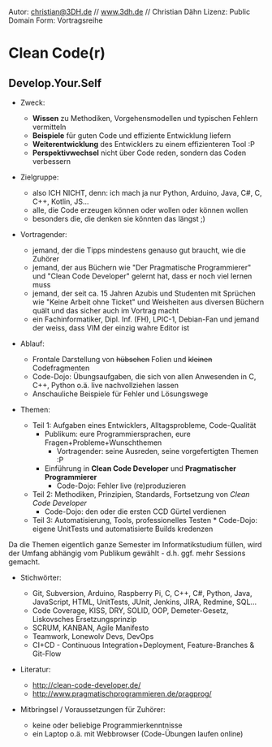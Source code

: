 Autor: christian@3DH.de // www.3dh.de // Christian Dähn 
Lizenz: Public Domain 
Form: Vortragsreihe 

# Clean Code(r)
## Develop.Your.Self

* Zweck:
	* **Wissen** zu Methodiken, Vorgehensmodellen und typischen Fehlern vermitteln
	* **Beispiele** für guten Code und effiziente Entwicklung liefern
	* **Weiterentwicklung** des Entwicklers zu einem effizienteren Tool :P
	* **Perspektivwechsel** nicht über Code reden, sondern das Coden verbessern

* Zielgruppe:
	* also ICH NICHT, denn: ich mach ja nur Python, Arduino, Java, C#, C, C++, Kotlin, JS...
	* alle, die Code erzeugen können oder wollen oder können wollen
	* besonders die, die denken sie könnten das längst ;)

* Vortragender:
	* jemand, der die Tipps mindestens genauso gut braucht, wie die Zuhörer
	* jemand, der aus Büchern wie "Der Pragmatische Programmierer" und "Clean Code Developer" gelernt hat, dass er noch viel lernen muss
	* jemand, der seit ca. 15 Jahren Azubis und Studenten mit Sprüchen wie "Keine Arbeit ohne Ticket" und Weisheiten aus diversen Büchern quält und das sicher auch im Vortrag macht
	* ein Fachinformatiker, Dipl. Inf. (FH), LPIC-1, Debian-Fan und jemand der weiss, dass VIM der einzig wahre Editor ist

* Ablauf:
	* Frontale Darstellung von ~~hübschen~~ Folien und ~~kleinen~~ Codefragmenten
	* Code-Dojo: Übungsaufgaben, die sich von allen Anwesenden in C, C++, Python o.ä. live nachvollziehen lassen
	* Anschauliche Beispiele für Fehler und Lösungswege

* Themen:
	* Teil 1: Aufgaben eines Entwicklers, Alltagsprobleme, Code-Qualität 
		* Publikum: eure Programmiersprachen, eure Fragen+Probleme+Wunschthemen 
        	* Vortragender: seine Ausreden, seine vorgefertigten Themen :P 
		* Einführung in **Clean Code Developer** und **Pragmatischer Programmierer** 
        	* Code-Dojo: Fehler live (re)produzieren 
	* Teil 2: Methodiken, Prinzipien, Standards, Fortsetzung von *Clean Code Developer* 
		* Code-Dojo: den oder die ersten CCD Gürtel verdienen 
	* Teil 3: Automatisierung, Tools, professionelles Testen 
        	* Code-Dojo: eigene UnitTests und automatisierte Builds kredenzen 

Da die Themen eigentlich ganze Semester im Informatikstudium füllen, wird der Umfang abhängig vom Publikum gewählt - d.h. ggf. mehr Sessions gemacht.

* Stichwörter:
	* Git, Subversion, Arduino, Raspberry Pi, C, C++, C#, Python, Java, JavaScript, HTML, UnitTests, JUnit, Jenkins, JIRA, Redmine, SQL...
	* Code Coverage, KISS, DRY, SOLID, OOP, Demeter-Gesetz, Liskovsches Ersetzungsprinzip
	* SCRUM, KANBAN, Agile Manifesto
	* Teamwork, Lonewolv Devs, DevOps
	* CI+CD - Continuous Integration+Deployment, Feature-Branches & Git-Flow

* Literatur: 
  	* http://clean-code-developer.de/ 
  	* http://www.pragmatischprogrammieren.de/pragprog/ 

* Mitbringsel / Voraussetzungen für Zuhörer:
	* keine oder beliebige Programmierkenntnisse
	* ein Laptop o.ä. mit Webbrowser (Code-Übungen laufen online)
